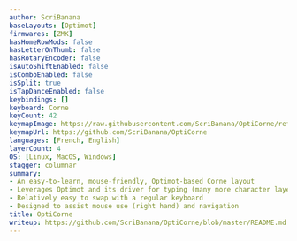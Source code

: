 ```yaml
---
author: ScriBanana
baseLayouts: [Optimot]
firmwares: [ZMK]
hasHomeRowMods: false
hasLetterOnThumb: false
hasRotaryEncoder: false
isAutoShiftEnabled: false
isComboEnabled: false
isSplit: true
isTapDanceEnabled: false
keybindings: []
keyboard: Corne
keyCount: 42
keymapImage: https://raw.githubusercontent.com/ScriBanana/OptiCorne/refs/heads/master/Illustrations/CorneOptimot.webp
keymapUrl: https://github.com/ScriBanana/OptiCorne
languages: [French, English]
layerCount: 4
OS: [Linux, MacOS, Windows]
stagger: columnar
summary:
- An easy-to-learn, mouse-friendly, Optimot-based Corne layout
- Leverages Optimot and its driver for typing (many more character layers)
- Relatively easy to swap with a regular keyboard
- Designed to assist mouse use (right hand) and navigation
title: OptiCorne
writeup: https://github.com/ScriBanana/OptiCorne/blob/master/README.md
---
```

